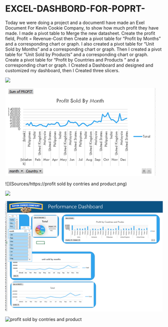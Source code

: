# EXCEL-DASHBORD-FOR-POPRT-
Today we were doing a project and a documentI have made an Exel Document For Kevin Cookie Company, to show how much profit they have made.
I made a pivot table to Merge the new datasheet. Create the profit field, Profit = Revenue-Cost then Create a pivot table for “Profit by Months” and a corresponding chart or graph.
I also created a pivot table for “Unit Sold by Months” and a corresponding chart or graph. Then I created a pivot table for “Unit Sold by Products” and a corresponding chart or graph. 
Create a pivot table for “Profit by Countries and Products ” and a corresponding chart or graph. I Created a Dashboard and designed and customized my dashboard, then I Created three slicers.
 
![](Sources/ProfitBYMonth.png)

![](Sources/Profitsoldbymonth.png)

![](Sources/https://profit sold by contries and product.png)

![](Sources/Unitsoldbyproduct.png)

![](Sources/Dashboard.png)

![profit sold by contries and product](https://github.com/zakveryown/EXCEL-DASHBORD-FOR-POPRT-/assets/150923720/7b4547a8-ecbb-4186-911a-d7ae036c80a4)


